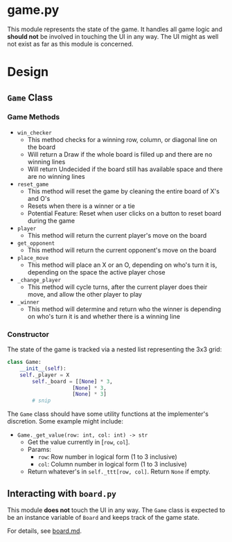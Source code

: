 # game.py

This module represents the state of the game. It handles all game logic and **should not** be involved in touching the UI in any way. The UI might as well not exist as far as this module is concerned. 

# Design

## `Game` Class

### Game Methods
  - `win_checker`
	- This method checks for a winning row, column, or diagonal line on the board
	- Will return a Draw if the whole board is filled up and there are no winning lines
	- Will return Undecided if the board still has available space and there are no winning lines
  - `reset_game`
	- This method will reset the game by cleaning the entire board of X's and O's
	- Resets when there is a winner or a tie
	- Potential Feature: Reset when user clicks on a button to reset board during the game
  - `player`
	- This method will return the current player's move on the board
  - `get_opponent`
	- This method will return the current opponent's move on the board
  - `place_move`
	- This method will place an X or an O, depending on who's turn it is, depending on the space the active player chose
  - `_change_player`
	- This method will cycle turns, after the current player does their move, and allow the other player to play
  - `_winner`
	- This method will determine and return who the winner is depending on who's turn it is and whether there is a winning line


### Constructor 

The state of the game is tracked via a nested list representing the 3x3 grid:

```python 
class Game:
    __init__(self):
	self._player = X
        self._board = [[None] * 3,
                     [None] * 3, 
                     [None] * 3]
        # snip
```

The `Game` class should have some utility functions at the implementer's discretion. Some example might include:

- `Game._get_value(row: int, col: int) -> str`
  - Get the value currently in [`row`, `col`].
  - Params:
    - `row`: Row number in logical form (1 to 3 inclusive)
    - `col`: Column number in logical form (1 to 3 inclusive) 
  - Return whatever's in `self._ttt[row, col]`. Return `None` if empty.

## Interacting with `board.py`

This module **does not** touch the UI in any way. The `Game` class is expected to be an instance variable of `Board` and keeps track of the game state. 

For details, see [board.md](board.md).




